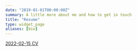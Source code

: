 ```yaml
---
date: "2019-01-01T00:00:00Z"
summary: A little more about me and how to get in touch
title: "Resume"
type: widget_page
aliases: [bio]
---
```


[2022-02-15 CV](20220215_EN_CV_ALL.pdf)   
